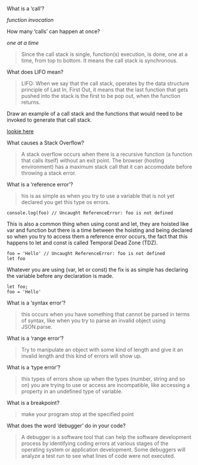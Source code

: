 What is a ‘call’?

_function invocation_

How many ‘calls’ can happen at once?

_one at a time_

> Since the call stack is single, function(s) execution, is done, one at a time, from top to bottom. It means the call stack is synchronous.

What does LIFO mean?

>LIFO: When we say that the call stack, operates by the data structure principle of Last In, First Out, it means that the last function that gets pushed into the stack is the first to be pop out, when the function returns.

Draw an example of a call stack and the functions that would need to be invoked to generate that call stack.

[lookie here](/https://www.freecodecamp.org/news/understanding-the-javascript-call-stack-861e41ae61d4)

What causes a Stack Overflow?

> A stack overflow occurs when there is a recursive function (a function that calls itself) without an exit point. The browser (hosting environment) has a maximum stack call that it can accomodate before throwing a stack error.

What is a ‘reference error’?

>his is as simple as when you try to use a variable that is not yet declared you get this type os errors.

    console.log(foo) // Uncaught ReferenceError: foo is not defined
This is also a common thing when using const and let, they are hoisted like var and function but there is a time between the hoisting and being declared so when you try to access them a reference error occurs, the fact that this happens to let and const is called Temporal Dead Zone (TDZ).

    foo = 'Hello' // Uncaught ReferenceError: foo is not defined
    let foo
Whatever you are using (var, let or const) the fix is as simple has declaring the variable before any declaration is made.

    let foo;
    foo = 'Hello'

What is a ‘syntax error’?

> this occurs when you have something that cannot be parsed in terms of syntax, like when you try to parse an invalid object using JSON.parse.

What is a ‘range error’?

> Try to manipulate an object with some kind of length and give it an invalid length and this kind of errors will show up.

What is a ‘type error’?

> this types of errors show up when the types (number, string and so on) you are trying to use or access are incompatible, like accessing a property in an undefined type of variable.

What is a breakpoint?

> make your program stop at the specified point 

What does the word ‘debugger’ do in your code?

> A debugger is a software tool that can help the software development process by identifying coding errors at various stages of the operating system or application development. Some debuggers will analyze a test run to see what lines of code were not executed.